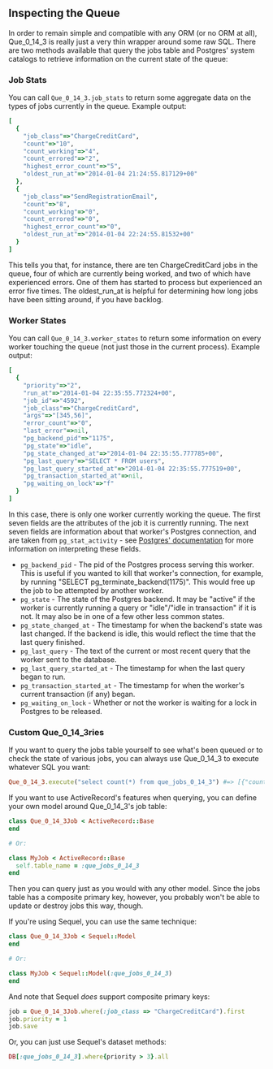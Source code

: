 ## Inspecting the Queue

In order to remain simple and compatible with any ORM (or no ORM at all), Que_0_14_3 is really just a very thin wrapper around some raw SQL. There are two methods available that query the jobs table and Postgres' system catalogs to retrieve information on the current state of the queue:

### Job Stats

You can call `Que_0_14_3.job_stats` to return some aggregate data on the types of jobs currently in the queue. Example output:

```ruby
[
  {
    "job_class"=>"ChargeCreditCard",
    "count"=>"10",
    "count_working"=>"4",
    "count_errored"=>"2",
    "highest_error_count"=>"5",
    "oldest_run_at"=>"2014-01-04 21:24:55.817129+00"
  },
  {
    "job_class"=>"SendRegistrationEmail",
    "count"=>"8",
    "count_working"=>"0",
    "count_errored"=>"0",
    "highest_error_count"=>"0",
    "oldest_run_at"=>"2014-01-04 22:24:55.81532+00"
  }
]
```

This tells you that, for instance, there are ten ChargeCreditCard jobs in the queue, four of which are currently being worked, and two of which have experienced errors. One of them has started to process but experienced an error five times. The oldest_run_at is helpful for determining how long jobs have been sitting around, if you have backlog.

### Worker States

You can call `Que_0_14_3.worker_states` to return some information on every worker touching the queue (not just those in the current process). Example output:

```ruby
[
  {
    "priority"=>"2",
    "run_at"=>"2014-01-04 22:35:55.772324+00",
    "job_id"=>"4592",
    "job_class"=>"ChargeCreditCard",
    "args"=>"[345,56]",
    "error_count"=>"0",
    "last_error"=>nil,
    "pg_backend_pid"=>"1175",
    "pg_state"=>"idle",
    "pg_state_changed_at"=>"2014-01-04 22:35:55.777785+00",
    "pg_last_query"=>"SELECT * FROM users",
    "pg_last_query_started_at"=>"2014-01-04 22:35:55.777519+00",
    "pg_transaction_started_at"=>nil,
    "pg_waiting_on_lock"=>"f"
  }
]
```

In this case, there is only one worker currently working the queue. The first seven fields are the attributes of the job it is currently running. The next seven fields are information about that worker's Postgres connection, and are taken from `pg_stat_activity` - see [Postgres' documentation](http://www.postgresql.org/docs/current/static/monitoring-stats.html#PG-STAT-ACTIVITY-VIEW) for more information on interpreting these fields.

* `pg_backend_pid` - The pid of the Postgres process serving this worker. This is useful if you wanted to kill that worker's connection, for example, by running "SELECT pg_terminate_backend(1175)". This would free up the job to be attempted by another worker.
* `pg_state` - The state of the Postgres backend. It may be "active" if the worker is currently running a query or "idle"/"idle in transaction" if it is not. It may also be in one of a few other less common states.
* `pg_state_changed_at` - The timestamp for when the backend's state was last changed. If the backend is idle, this would reflect the time that the last query finished.
* `pg_last_query` - The text of the current or most recent query that the worker sent to the database.
* `pg_last_query_started_at` - The timestamp for when the last query began to run.
* `pg_transaction_started_at` - The timestamp for when the worker's current transaction (if any) began.
* `pg_waiting_on_lock` - Whether or not the worker is waiting for a lock in Postgres to be released.

### Custom Que_0_14_3ries

If you want to query the jobs table yourself to see what's been queued or to check the state of various jobs, you can always use Que_0_14_3 to execute whatever SQL you want:

```ruby
Que_0_14_3.execute("select count(*) from que_jobs_0_14_3") #=> [{"count"=>"492"}]
```

If you want to use ActiveRecord's features when querying, you can define your own model around Que_0_14_3's job table:

```ruby
class Que_0_14_3Job < ActiveRecord::Base
end

# Or:

class MyJob < ActiveRecord::Base
  self.table_name = :que_jobs_0_14_3
end
```

Then you can query just as you would with any other model. Since the jobs table has a composite primary key, however, you probably won't be able to update or destroy jobs this way, though.

If you're using Sequel, you can use the same technique:

```ruby
class Que_0_14_3Job < Sequel::Model
end

# Or:

class MyJob < Sequel::Model(:que_jobs_0_14_3)
end
```

And note that Sequel *does* support composite primary keys:

```ruby
job = Que_0_14_3Job.where(:job_class => "ChargeCreditCard").first
job.priority = 1
job.save
```

Or, you can just use Sequel's dataset methods:

```ruby
DB[:que_jobs_0_14_3].where{priority > 3}.all
```
